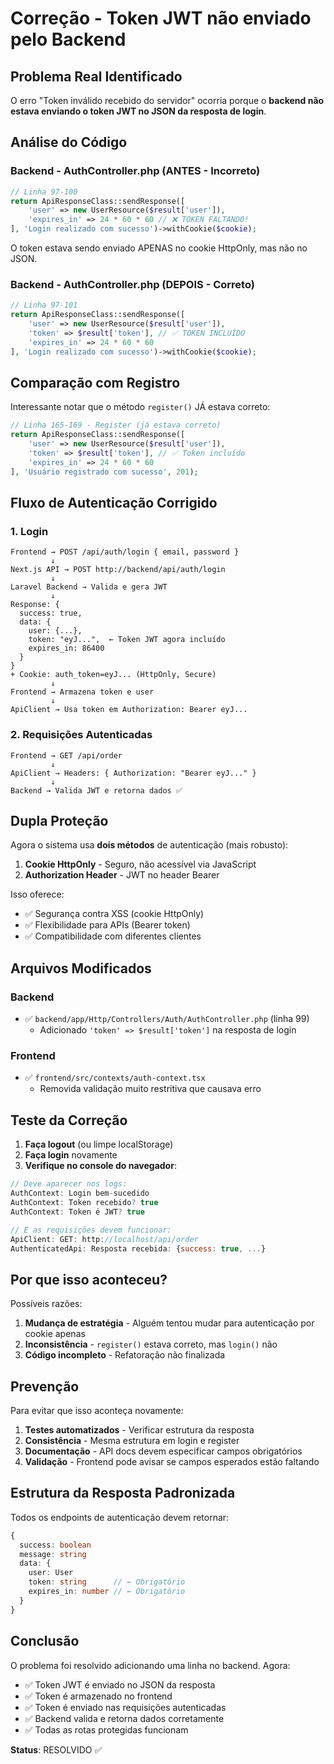 # Correção - Token JWT não enviado pelo Backend

## Problema Real Identificado

O erro "Token inválido recebido do servidor" ocorria porque o **backend não estava enviando o token JWT no JSON da resposta de login**.

## Análise do Código

### Backend - AuthController.php (ANTES - Incorreto)

```php
// Linha 97-100
return ApiResponseClass::sendResponse([
    'user' => new UserResource($result['user']),
    'expires_in' => 24 * 60 * 60 // ❌ TOKEN FALTANDO!
], 'Login realizado com sucesso')->withCookie($cookie);
```

O token estava sendo enviado APENAS no cookie HttpOnly, mas não no JSON.

### Backend - AuthController.php (DEPOIS - Correto)

```php
// Linha 97-101
return ApiResponseClass::sendResponse([
    'user' => new UserResource($result['user']),
    'token' => $result['token'], // ✅ TOKEN INCLUÍDO
    'expires_in' => 24 * 60 * 60
], 'Login realizado com sucesso')->withCookie($cookie);
```

## Comparação com Registro

Interessante notar que o método `register()` JÁ estava correto:

```php
// Linha 165-169 - Register (já estava correto)
return ApiResponseClass::sendResponse([
    'user' => new UserResource($result['user']),
    'token' => $result['token'], // ✅ Token incluído
    'expires_in' => 24 * 60 * 60
], 'Usuário registrado com sucesso', 201);
```

## Fluxo de Autenticação Corrigido

### 1. Login
```
Frontend → POST /api/auth/login { email, password }
         ↓
Next.js API → POST http://backend/api/auth/login
         ↓
Laravel Backend → Valida e gera JWT
         ↓
Response: {
  success: true,
  data: {
    user: {...},
    token: "eyJ...",  ← Token JWT agora incluído
    expires_in: 86400
  }
}
+ Cookie: auth_token=eyJ... (HttpOnly, Secure)
         ↓
Frontend → Armazena token e user
         ↓
ApiClient → Usa token em Authorization: Bearer eyJ...
```

### 2. Requisições Autenticadas
```
Frontend → GET /api/order
         ↓
ApiClient → Headers: { Authorization: "Bearer eyJ..." }
         ↓
Backend → Valida JWT e retorna dados ✅
```

## Dupla Proteção

Agora o sistema usa **dois métodos** de autenticação (mais robusto):

1. **Cookie HttpOnly** - Seguro, não acessível via JavaScript
2. **Authorization Header** - JWT no header Bearer

Isso oferece:
- ✅ Segurança contra XSS (cookie HttpOnly)
- ✅ Flexibilidade para APIs (Bearer token)
- ✅ Compatibilidade com diferentes clientes

## Arquivos Modificados

### Backend
- ✅ `backend/app/Http/Controllers/Auth/AuthController.php` (linha 99)
  - Adicionado `'token' => $result['token']` na resposta de login

### Frontend  
- ✅ `frontend/src/contexts/auth-context.tsx`
  - Removida validação muito restritiva que causava erro

## Teste da Correção

1. **Faça logout** (ou limpe localStorage)
2. **Faça login** novamente
3. **Verifique no console do navegador**:

```javascript
// Deve aparecer nos logs:
AuthContext: Login bem-sucedido
AuthContext: Token recebido? true
AuthContext: Token é JWT? true

// E as requisições devem funcionar:
ApiClient: GET: http://localhost/api/order
AuthenticatedApi: Resposta recebida: {success: true, ...}
```

## Por que isso aconteceu?

Possíveis razões:
1. **Mudança de estratégia** - Alguém tentou mudar para autenticação por cookie apenas
2. **Inconsistência** - `register()` estava correto, mas `login()` não
3. **Código incompleto** - Refatoração não finalizada

## Prevenção

Para evitar que isso aconteça novamente:

1. **Testes automatizados** - Verificar estrutura da resposta
2. **Consistência** - Mesma estrutura em login e register
3. **Documentação** - API docs devem especificar campos obrigatórios
4. **Validação** - Frontend pode avisar se campos esperados estão faltando

## Estrutura da Resposta Padronizada

Todos os endpoints de autenticação devem retornar:

```typescript
{
  success: boolean
  message: string
  data: {
    user: User
    token: string      // ← Obrigatório
    expires_in: number // ← Obrigatório
  }
}
```

## Conclusão

O problema foi resolvido adicionando uma linha no backend. Agora:
- ✅ Token JWT é enviado no JSON da resposta
- ✅ Token é armazenado no frontend
- ✅ Token é enviado nas requisições autenticadas
- ✅ Backend valida e retorna dados corretamente
- ✅ Todas as rotas protegidas funcionam

**Status**: RESOLVIDO ✅
